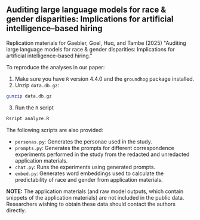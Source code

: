 Auditing large language models for race & gender disparities: Implications for
artificial intelligence–based hiring
---
Replication materials for Gaebler, Goel, Huq, and Tambe (2025) "Auditing large
language models for race & gender disparities: Implications for artificial
intelligence–based hiring."

To reproduce the analyses in our paper:
1. Make sure you have `R` version 4.4.0 and the `groundhog` package installed.
2. Unzip `data.db.gz`:
```bash
gunzip data.db.gz
```
3. Run the `R` script
```bash
Rsript analyze.R
```

The following scripts are also provided:
* `personas.py`: Generates the personae used in the study.
* `prompts.py`: Generates the prompts for different correspondence experiments
  performed in the study from the redacted and unredacted application
  materials.
* `chat.py`: Runs the experiments using generated prompts.
* `embed.py`: Generates word embeddings used to calculate the predictability of
  race and gender from application materials.

**NOTE:** The application materials (and raw model outputs, which contain
snippets of the application materials) are not included in the public data.
Researchers wishing to obtain these data should contact the authors directly.
